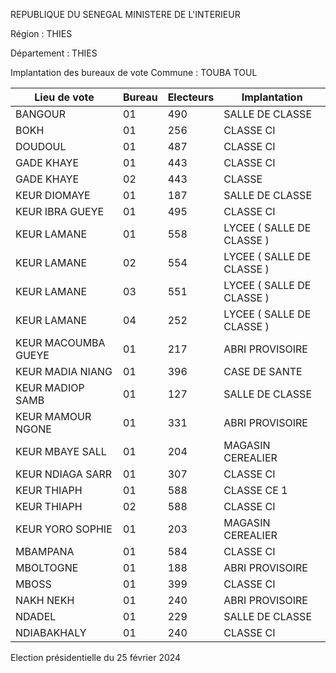 REPUBLIQUE DU SENEGAL MINISTERE DE L'INTERIEUR

Région : THIES

Département : THIES

Implantation des bureaux de vote Commune : TOUBA TOUL

| Lieu de vote | Bureau | Electeurs | Implantation |
| - | - | - | - |
| BANGOUR | 01 | 490 | SALLE DE CLASSE |
| BOKH | 01 | 256 | CLASSE CI |
| DOUDOUL | 01 | 487 | CLASSE CI |
| GADE KHAYE | 01 | 443 | CLASSE CI |
| GADE KHAYE | 02 | 443 | CLASSE |
| KEUR DIOMAYE | 01 | 187 | SALLE DE CLASSE |
| KEUR IBRA GUEYE | 01 | 495 | CLASSE CI |
| KEUR LAMANE | 01 | 558 | LYCEE ( SALLE DE CLASSE ) |
| KEUR LAMANE | 02 | 554 | LYCEE ( SALLE DE CLASSE ) |
| KEUR LAMANE | 03 | 551 | LYCEE ( SALLE DE CLASSE ) |
| KEUR LAMANE | 04 | 252 | LYCEE ( SALLE DE CLASSE ) |
| KEUR MACOUMBA GUEYE | 01 | 217 | ABRI PROVISOIRE |
| KEUR MADIA NIANG | 01 | 396 | CASE DE SANTE |
| KEUR MADIOP SAMB | 01 | 127 | SALLE DE CLASSE |
| KEUR MAMOUR NGONE | 01 | 331 | ABRI PROVISOIRE |
| KEUR MBAYE SALL | 01 | 204 | MAGASIN CEREALIER |
| KEUR NDIAGA SARR | 01 | 307 | CLASSE CI |
| KEUR THIAPH | 01 | 588 | CLASSE CE 1 |
| KEUR THIAPH | 02 | 588 | CLASSE CI |
| KEUR YORO SOPHIE | 01 | 203 | MAGASIN CEREALIER |
| MBAMPANA | 01 | 584 | CLASSE CI |
| MBOLTOGNE | 01 | 188 | ABRI PROVISOIRE |
| MBOSS | 01 | 399 | CLASSE CI |
| NAKH NEKH | 01 | 240 | ABRI PROVISOIRE |
| NDADEL | 01 | 229 | SALLE DE CLASSE |
| NDIABAKHALY | 01 | 240 | CLASSE CI |

<!-- PageNumber="32/34" -->

Election présidentielle du 25 février 2024
